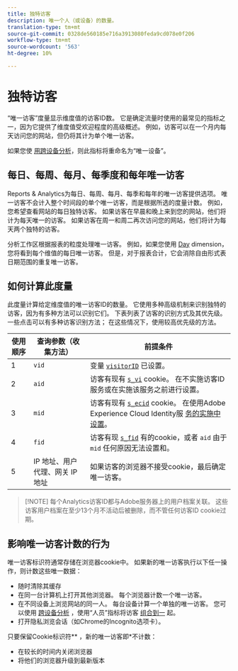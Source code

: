 ```yaml
---
title: 独特访客
description: 唯一个人（或设备）的数量。
translation-type: tm+mt
source-git-commit: 0328de560185e716a3913080feda9cd078e0f206
workflow-type: tm+mt
source-wordcount: '563'
ht-degree: 10%

---
```



# 独特访客

“唯一访客”度量显示维度值的访客ID数。 它是确定流量时使用的最常见的指标之一，因为它提供了维度值受欢迎程度的高级概述。 例如，访客可以在一个月内每天访问您的网站，但仍将其计为单个唯一访客。

如果您使 [用跨设备分析](../cda/cda-home.md)，则此指标将重命名为“唯一设备”。

## 每日、每周、每月、每季度和每年唯一访客

Reports &amp; Analytics为每日、每周、每月、每季和每年的唯一访客提供选项。 唯一访客不会计入整个时间段的单个唯一访客，而是根据所选的度量计数。 例如，您希望查看网站的每日独特访客。 如果访客在早晨和晚上来到您的网站，他们将计为每天唯一的访客。 如果访客在周一和周二再次访问您的网站，他们将计为每天两个独特的访客。

分析工作区根据报表的粒度处理唯一访客。 例如，如果您使用 [Day](../dimensions/day.md) dimension，您将看到每个维值的每日唯一访客。 但是，对于报表合计，它会消除自由形式表日期范围的重复唯一访客。

## 如何计算此度量

此度量计算给定维度值的唯一访客ID的数量。 它使用多种高级机制来识别独特的访客，因为有多种方法可以识别它们。 下表列表了访客的识别方式及其优先级。 一些点击可以有多种访客识别方法； 在这些情况下，使用较高优先级的方法。

| 使用顺序 | 查询参数（收集方法） | 前提条件 |
| --- | --- | --- |
| 1 | `vid` | 变量 [`visitorID`](/help/implement/vars/config-vars/visitorid.md) 已设置。 |
| 2 | `aid` | 访客有现有 [`s_vi`](https://docs.adobe.com/content/help/zh-Hans/core-services/interface/ec-cookies/cookies-analytics.html) cookie。 在不实施访客ID服务或在实施该服务之前进行设置。 |
| 3 | `mid` | 访客有现有 [`s_ecid`](https://docs.adobe.com/content/help/zh-Hans/core-services/interface/ec-cookies/cookies-analytics.html) cookie。 在使用Adobe Experience Cloud Identity服 [务的实施中设置](https://docs.adobe.com/content/help/zh-Hans/id-service/using/home.html)。 |
| 4 | `fid` | 访客有现 [`s_fid`](https://docs.adobe.com/content/help/zh-Hans/core-services/interface/ec-cookies/cookies-analytics.html) 有的cookie，或者 `aid` 由于 `mid` 任何原因无法设置和。 |
| 5 | IP 地址、用户代理、网关 IP 地址 | 如果访客的浏览器不接受cookie，最后确定唯一访客。 |

>[!NOTE] 每个Analytics访客ID都与Adobe服务器上的用户档案关联。 这些访客用户档案在至少13个月不活动后被删除，而不管任何访客ID cookie过期。

## 影响唯一访客计数的行为

唯一访客标识符通常存储在浏览器cookie中。 如果新的唯一访客执行以下任一操作，则计数这些唯一数据：

* 随时清除其缓存
* 在同一台计算机上打开其他浏览器。 每个浏览器计数一个唯一访客。
* 在不同设备上浏览网站的同一人。 每台设备计算一个单独的唯一访客。 您可以使用 [跨设备分析](../cda/cda-home.md) ，使用“人员”指标将访客 [组合到一](people.md) 起。
* 打开隐私浏览会话（如Chrome的Incognito选项卡）。

只要保留Cookie标识符&#x200B;** ，新的唯一访客即*不计数：

* 在较长的时间内关闭浏览器
* 将他们的浏览器升级到最新版本
